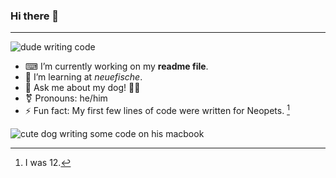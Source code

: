 ### Hi there 👋
---

![dude writing code](https://media.giphy.com/media/5ntdy5Ban1dIY/giphy.gif)


- ⌨ I’m currently working on my **readme file**.
- 🐠 I’m learning at *neuefische*.
- 💬 Ask me about my dog! 🐕‍🦺
- ⚧ Pronouns: he/him
- ⚡ Fun fact: My first few lines of code were written for Neopets. [^1]


![cute dog writing some code on his macbook](https://media.giphy.com/media/vzO0Vc8b2VBLi/giphy.gif)

[^1]: I was 12.
